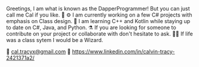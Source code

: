 Greetings, I am what is known as the DapperProgrammer! But you can just call me Cal if you like. 👋
:gear: I am currently working on a few C# projects with emphasis on Class design.
🌱 I am learning C++ and Kotlin while staying up to date on C#, Java, and Python.
:alembic: If you are looking for someone to contribute on your project or collaborate with don't hesitate to ask.
:mage_man: If life was a class sytem I would be a Wizard.

:email: cal.tracyx@gmail.com
:briefcase: https://www.linkedin.com/in/calvin-tracy-2421371a2/

